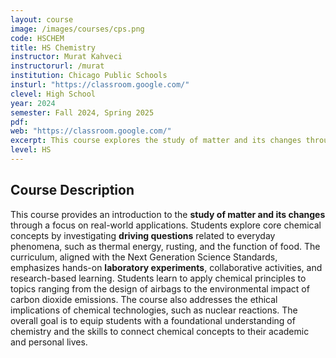 ```yaml
---
layout: course
image: /images/courses/cps.png
code: HSCHEM
title: HS Chemistry
instructor: Murat Kahveci
instructorurl: /murat
institution: Chicago Public Schools
insturl: "https://classroom.google.com/"
clevel: High School
year: 2024
semester: Fall 2024, Spring 2025
pdf:
web: "https://classroom.google.com/"
excerpt: This course explores the study of matter and its changes through hands-on labs and activities, with an emphasis on real-world applications.
level: HS
---
```


## Course Description
This course provides an introduction to the **study of matter and its changes** through a focus on real-world applications. Students explore core chemical concepts by investigating **driving questions** related to everyday phenomena, such as thermal energy, rusting, and the function of food. The curriculum, aligned with the Next Generation Science Standards, emphasizes hands-on **laboratory experiments**, collaborative activities, and research-based learning. Students learn to apply chemical principles to topics ranging from the design of airbags to the environmental impact of carbon dioxide emissions. The course also addresses the ethical implications of chemical technologies, such as nuclear reactions. The overall goal is to equip students with a foundational understanding of chemistry and the skills to connect chemical concepts to their academic and personal lives.
